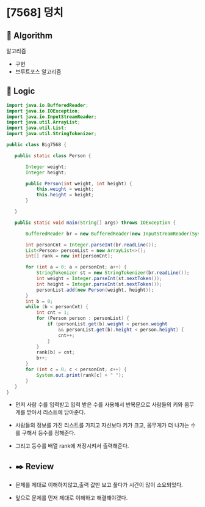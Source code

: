 # [7568] 덩치

## :pushpin: **Algorithm**

알고리즘

- 구현
- 브루트포스 알고리즘

## :round_pushpin: **Logic**

 ```java
import java.io.BufferedReader;
import java.io.IOException;
import java.io.InputStreamReader;
import java.util.ArrayList;
import java.util.List;
import java.util.StringTokenizer;

public class Big7568 {

    public static class Person {

        Integer weight;
        Integer height;

        public Person(int weight, int height) {
            this.weight = weight;
            this.height = height;
        }

    }

    public static void main(String[] args) throws IOException {

        BufferedReader br = new BufferedReader(new InputStreamReader(System.in));

        int personCnt = Integer.parseInt(br.readLine());
        List<Person> personList = new ArrayList<>();
        int[] rank = new int[personCnt];

        for (int a = 0; a < personCnt; a++) {
            StringTokenizer st = new StringTokenizer(br.readLine());
            int weight = Integer.parseInt(st.nextToken());
            int height = Integer.parseInt(st.nextToken());
            personList.add(new Person(weight, height));
        }
        int b = 0;
        while (b < personCnt) {
            int cnt = 1;
            for (Person person : personList) {
                if (personList.get(b).weight < person.weight
                    && personList.get(b).height < person.height) {
                    cnt++;
                }
            }
            rank[b] = cnt;
            b++;
        }
        for (int c = 0; c < personCnt; c++) {
            System.out.print(rank[c] + " ");
        }
    }
}

 ```

- 먼저 사람 수를 입력받고 입력 받은 수를 사용해서 반복문으로 사람들의 키와 몸무게를 받아서 리스트에 담아준다.
- 사람들의 정보를 가진 리스트를 가지고 자신보다 키가 크고, 몸무게가 더 나가는 수를 구해서 등수를 정해준다.
- 그리고 등수를 배열 rank에 저장시켜서 출력해준다.
- ## :black_nib: **Review**

- 문제를 제대로 이해하지않고,출력 값만 보고 풀다가 시간이 많이 소요되었다.
- 앞으로 문제를 먼저 제대로 이해하고 해결해야겠다.